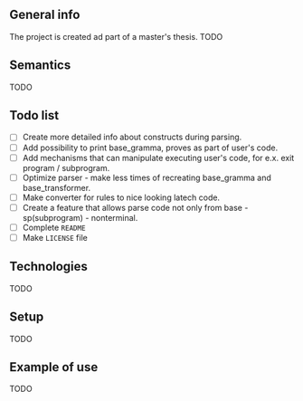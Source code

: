 ## General info
The project is created ad part of a master's thesis.
TODO

## Semantics
TODO

## Todo list
- [ ] Create more detailed info about constructs during parsing.
- [ ] Add possibility to print base_gramma, proves as part of user's code.
- [ ] Add mechanisms that can manipulate executing user's code, for e.x. exit program / subprogram.
- [ ] Optimize parser - make less times of recreating base_gramma and base_transformer.
- [ ] Make converter for rules to nice looking latech code.
- [ ] Create a feature that allows parse code not only from base - sp(subprogram) - nonterminal.
- [ ] Complete `README`
- [ ] Make `LICENSE` file

## Technologies
TODO

## Setup
TODO

## Example of use
TODO
